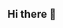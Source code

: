 ## Hi there 👋

<!--
**jbelew-FTC/jbelew-FTC** is a ✨ _special_ ✨ repository because its `README.md` (this file) appears on your GitHub profile.

Here are some ideas to get you started:

- 🔭 I’m currently working on FIRST Tech Challenge.
- 🌱 I’m currently learning every language that comes along.
- 👯 I’m looking to collaborate on RoadRunner/Pedro Pathing.
- 🤔 I’m looking for help with integrating all the possible features for FTC.
- 💬 Ask me about my robot.
- 📫 How to reach me: jbelew@cueroisd.org
- 😄 Pronouns: He/Him
- ⚡ Fun fact: I started in Physics
-->
